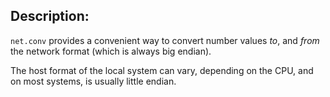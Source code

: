 ## Description:

`net.conv` provides a convenient way to convert number values *to*,
and *from* the network format (which is always big endian). 

The host format of the local system can vary, depending on the CPU,
and on most systems, is usually little endian.
